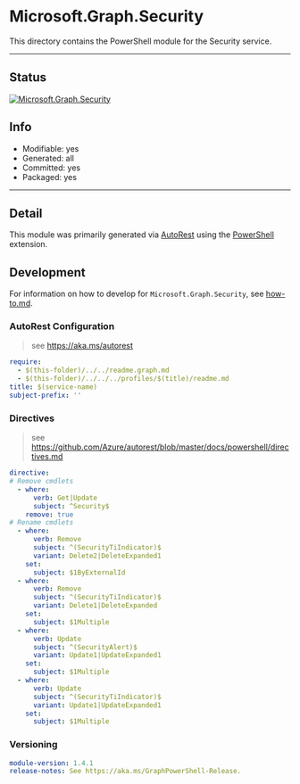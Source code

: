 <!-- region Generated -->
# Microsoft.Graph.Security
This directory contains the PowerShell module for the Security service.

---
## Status
[![Microsoft.Graph.Security](https://img.shields.io/powershellgallery/v/Microsoft.Graph.Security.svg?style=flat-square&label=Microsoft.Graph.Security "Microsoft.Graph.Security")](https://www.powershellgallery.com/packages/Microsoft.Graph.Security/)

## Info
- Modifiable: yes
- Generated: all
- Committed: yes
- Packaged: yes

---
## Detail
This module was primarily generated via [AutoRest](https://github.com/Azure/autorest) using the [PowerShell](https://github.com/Azure/autorest.powershell) extension.

## Development
For information on how to develop for `Microsoft.Graph.Security`, see [how-to.md](how-to.md).
<!-- endregion -->

### AutoRest Configuration

> see https://aka.ms/autorest

``` yaml
require:
  - $(this-folder)/../../readme.graph.md
  - $(this-folder)/../../../profiles/$(title)/readme.md
title: $(service-name)
subject-prefix: ''

```

### Directives

> see https://github.com/Azure/autorest/blob/master/docs/powershell/directives.md

``` yaml
directive:
# Remove cmdlets
  - where:
      verb: Get|Update
      subject: ^Security$
    remove: true
# Rename cmdlets
  - where:
      verb: Remove
      subject: ^(SecurityTiIndicator)$
      variant: Delete2|DeleteExpanded1
    set:
      subject: $1ByExternalId
  - where:
      verb: Remove
      subject: ^(SecurityTiIndicator)$
      variant: Delete1|DeleteExpanded
    set:
      subject: $1Multiple
  - where:
      verb: Update
      subject: ^(SecurityAlert)$
      variant: Update1|UpdateExpanded1
    set:
      subject: $1Multiple
  - where:
      verb: Update
      subject: ^(SecurityTiIndicator)$
      variant: Update1|UpdateExpanded1
    set:
      subject: $1Multiple
```
### Versioning

``` yaml
module-version: 1.4.1
release-notes: See https://aka.ms/GraphPowerShell-Release.
```

